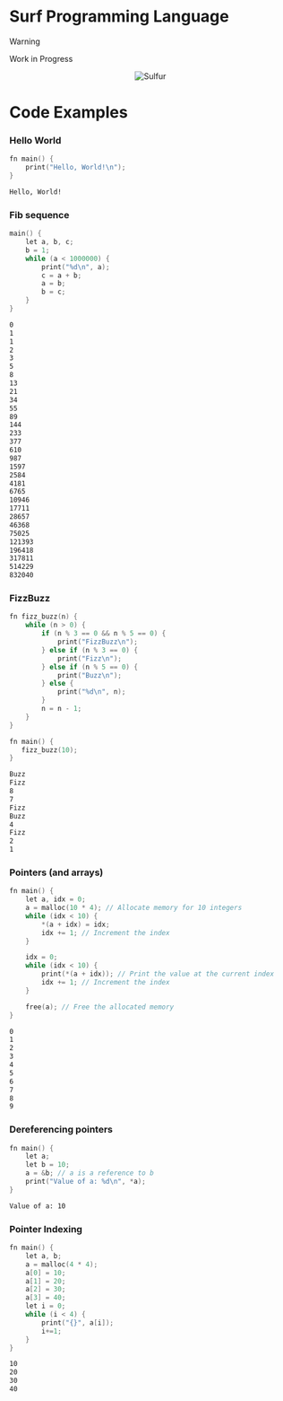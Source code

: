 # Surf Programming Language
> [!Warning]
> Work in Progress

<p align="center">
  <img alt="Sulfur" src="https://github.com/user-attachments/assets/4e7cfd9d-b0b7-4d3e-b99e-743672514e03" />
</p>

# Code Examples

### Hello World
```c
fn main() {
    print("Hello, World!\n");
}
```

```bash
Hello, World!
```

### Fib sequence
```c
main() {
    let a, b, c;
    b = 1;
    while (a < 1000000) {
        print("%d\n", a);
        c = a + b;
        a = b;
        b = c;
    }
}
```

```bash
0
1
1
2
3
5
8
13
21
34
55
89
144
233
377
610
987
1597
2584
4181
6765
10946
17711
28657
46368
75025
121393
196418
317811
514229
832040
```
### FizzBuzz
```c
fn fizz_buzz(n) {
    while (n > 0) {
        if (n % 3 == 0 && n % 5 == 0) {
            print("FizzBuzz\n");
        } else if (n % 3 == 0) {
            print("Fizz\n");
        } else if (n % 5 == 0) {
            print("Buzz\n");
        } else {
            print("%d\n", n);
        }
        n = n - 1;
    }
}

fn main() {
   fizz_buzz(10);
}
```

```bash
Buzz
Fizz
8
7
Fizz
Buzz
4
Fizz
2
1
```

### Pointers (and arrays)
```c
fn main() {
    let a, idx = 0;
    a = malloc(10 * 4); // Allocate memory for 10 integers
    while (idx < 10) {
        *(a + idx) = idx;
        idx += 1; // Increment the index
    }

    idx = 0;
    while (idx < 10) {
        print(*(a + idx)); // Print the value at the current index
        idx += 1; // Increment the index
    }

    free(a); // Free the allocated memory
}
```

```bash
0
1
2
3
4
5
6
7
8
9
```

### Dereferencing pointers
```c
fn main() {
    let a;
    let b = 10;
    a = &b; // a is a reference to b
    print("Value of a: %d\n", *a);
}
```

```bash
Value of a: 10
```

### Pointer Indexing
```c
fn main() {
    let a, b;
    a = malloc(4 * 4);
    a[0] = 10;
    a[1] = 20;
    a[2] = 30;
    a[3] = 40;
    let i = 0;
    while (i < 4) {
        print("{}", a[i]);
        i+=1;
    }
}
```

```bash
10
20
30
40
```
